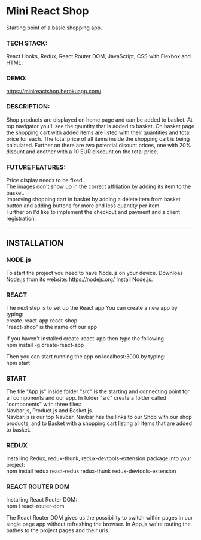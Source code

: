 # Mini React Shop

Starting point of a basic shopping app.

### TECH STACK:
React Hooks, Redux, React Router DOM, JavaScript, CSS with Flexbox and HTML.

### DEMO:
https://minireactshop.herokuapp.com/

### DESCRIPTION:
Shop products are displayed on home page and can be added to basket. At top navigator you'll see the qauntity that is added to basket. On basket page the shopping cart with added items are listed with their quantities and total price for each. The total price of all items inside the shopping cart is being calculated. Further on there are two potential disount prices, one with 20% disount and another with a 10 EUR discount on the total price.

### FUTURE FEATURES:
Price display needs to be fixed.\
The images don't show up in the correct affiliation by adding its item to the basket.\
Improving shopping cart in basket by adding a delete item from basket button and adding buttons for more and less quantity per item.\
Further on I'd like to implement the checkout and payment and a client registration.

***

## INSTALLATION

### NODE.js
To start the project you need to have Node.js on your device.
Downloas Node.js from its website: https://nodejs.org/
Install Node.js.


### REACT
The next step is to set up the React app
You can create a new app by typing: \
create-react-app react-shop \
"react-shop" is the name off our app

If you haven't installed create-react-app then type the following \
npm install -g create-react-app

Then you can start running the app on localhost:3000 by typing: \
npm start


### START 
The file "App.js" inside folder "src" is the starting and connecting point for all components and our app.
In folder "src" create a folder called "components" with three files:\
Navbar.js, Product.js and Basket.js.\
Navbar.js is our top Navbar. Navbar has the links to our Shop with our shop products, and to Basket with a shopping cart listing all items that are added to basket.


### REDUX 
Installing Redux, redux-thunk, redux-devtools-extension package into your project: \
npm install redux react-redux redux-thunk redux-devtools-extension


### REACT ROUTER DOM
Installing React Router DOM: \
npm i react-router-dom

The React Router DOM gives us the possibility to switch within pages in our single page app without refreshing the browser.
In App.js we're routing the pathes to the project pages and their urls.
